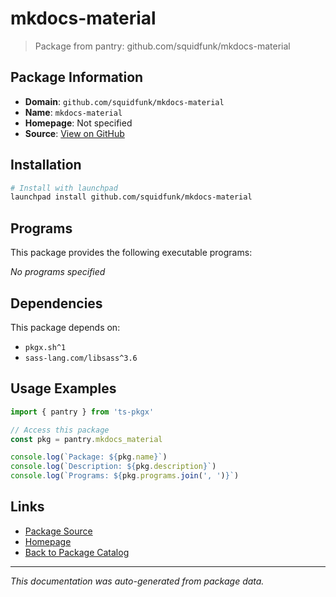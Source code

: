 # mkdocs-material

> Package from pantry: github.com/squidfunk/mkdocs-material

## Package Information

- **Domain**: `github.com/squidfunk/mkdocs-material`
- **Name**: `mkdocs-material`
- **Homepage**: Not specified
- **Source**: [View on GitHub](https://github.com/pkgxdev/pantry/tree/main/projects/github.com/squidfunk/mkdocs-material/package.yml)

## Installation

```bash
# Install with launchpad
launchpad install github.com/squidfunk/mkdocs-material
```

## Programs

This package provides the following executable programs:

*No programs specified*

## Dependencies

This package depends on:

- `pkgx.sh^1`
- `sass-lang.com/libsass^3.6`

## Usage Examples

```typescript
import { pantry } from 'ts-pkgx'

// Access this package
const pkg = pantry.mkdocs_material

console.log(`Package: ${pkg.name}`)
console.log(`Description: ${pkg.description}`)
console.log(`Programs: ${pkg.programs.join(', ')}`)
```

## Links

- [Package Source](https://github.com/pkgxdev/pantry/tree/main/projects/github.com/squidfunk/mkdocs-material/package.yml)
- [Homepage](#)
- [Back to Package Catalog](../package-catalog.md)

---

*This documentation was auto-generated from package data.*
